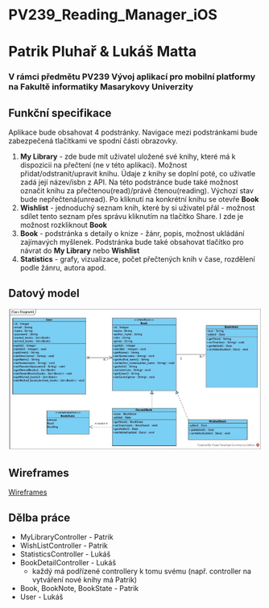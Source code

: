 # PV239_Reading_Manager_iOS
# Patrik Pluhař & Lukáš Matta

### V rámci předmětu PV239 Vývoj aplikací pro mobilní platformy na Fakultě informatiky Masarykovy Univerzity

## Funkční specifikace
Aplikace bude obsahovat 4 podstránky. Navigace mezi podstránkami bude zabezpečená tlačítkami ve spodní části obrazovky.
1. **My Library** - zde bude mít uživatel uložené své knihy, které má k dispozicii na přečtení (ne v této aplikaci). Možnost přidat/odstranit/upravit knihu. Údaje z knihy se doplní poté, co uživatle zadá její název/isbn z API. Na této podstránce bude také možnost označit knihu za přečtenou(read)/právě čtenou(reading). Výchozí stav bude nepřečtená(unread). Po kliknutí na konkrétní knihu se otevře **Book**
2. **Wishlist** - jednoduchý seznam knih, které by si uživatel přál - možnost sdílet tento seznam přes správu kliknutím na tlačítko Share. I zde je možnost rozkliknout **Book**
3. **Book** - podstránka s detaily o knize - žánr, popis, možnost ukládání zajímavých myšlenek. Podstránka bude také obsahovat tlačítko pro návrat do **My Library** nebo **Wishlist**
4. **Statistics** - grafy, vizualizace, počet přečtených knih v čase, rozdělení podle žánru, autora apod.

## Datový model
![Datový model](/Images/DataModel.png?raw=true "Optional Title")

## Wireframes
[Wireframes](http://pv239.lukasmatta.com/)

## Dělba práce
* MyLibraryController - Patrik
* WishListController - Patrik
* StatisticsController - Lukáš
* BookDetailController - Lukáš
  - každý má podřízené controllery k tomu svému (např. controller na vytváření nové knihy má Patrik)
* Book, BookNote, BookState - Patrik
* User - Lukáš
